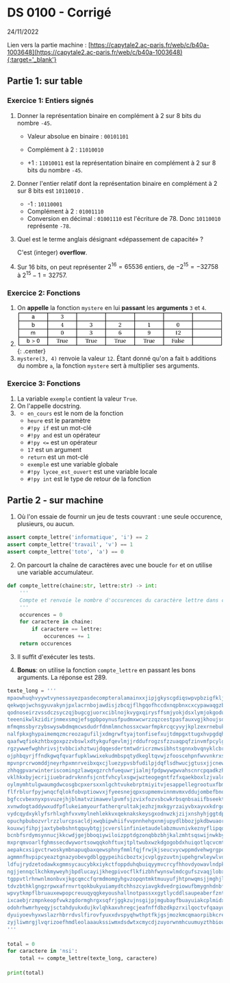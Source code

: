 # DS 0100 - Corrigé
24/11/2022

Lien vers la partie machine : [https://capytale2.ac-paris.fr/web/c/b40a-1003648](https://capytale2.ac-paris.fr/web/c/b40a-1003648){:target='_blank'}


## Partie 1: sur table

### Exercice 1: Entiers signés

1. Donner la représentation binaire en complément à 2 sur 8 bits du nombre `-45`.

    - Valeur absolue en binaire : `00101101`

    - Complément à 2 : `11010010`

    - +1 : `11010011` est la représentation binaire en complément à 2 sur 8 bits du nombre `-45`.

2. Donner l'entier relatif dont la représentation binaire en complément à 2 sur 8 bits est `10110010` .

    - -1 : `10110001`
    - Complément à 2 : `01001110`
    - Conversion en décimal : `01001110` est l'écriture de 78. Donc `10110010` représente `-78`.

3. Quel est le terme anglais désignant «dépassement de capacité» ?

    C'est (integer) **overflow**.

4. Sur 16 bits, on peut représenter $2^{16} = 65536$ entiers, de $-2^{15}=-32758$ à $2^{15}-1=32757$.

### Exercice 2: Fonctions

1. On **appelle** la fonction `mystere` en lui **passant** les **arguments** `3` et `4`.
2. ![](../images/DS3_table_complete.png){: .center} 
3. `mystere(3, 4)` renvoie la valeur `12`. Étant donné qu'on a fait `b` additions du nombre `a`, la fonction `mystere` sert à multiplier ses arguments.


### Exercice 3: Fonctions

1. La variable `exemple` contient la valeur `True`.
2. On l'appelle docstring.
3. - `en_cours` est le  nom de la fonction
    - `heure`  est le paramètre
    - `#!py if`  est un mot-clé
    - `#!py and`  est un opérateur
    - `#!py <=`  est un opérateur
    - `17` est un argument
    - `return` est un  mot-clé
    - `exemple` est une variable globale
    - `#!py lycee_est_ouvert` est une variable locale
    - `#!py int` est le type de retour de la fonction


## Partie 2 - sur machine


1. Où l'on essaie de fournir un jeu de tests couvrant : une seule occurence, plusieurs, ou aucun.
```python
assert compte_lettre('informatique', 'i') == 2
assert compte_lettre('travail', 'v') == 1
assert compte_lettre('toto', 'a') == 0
```

2. On parcourt la chaîne de caractères avec une boucle `for` et on utilise une variable accumulateur.
```python linenums='1'
def compte_lettre(chaine:str, lettre:str) -> int:
    '''
    Compte et renvoie le nombre d'occurences du caractère lettre dans chaine
    '''
    occurences = 0
    for caractere in chaine:
        if caractere == lettre:
            occurences += 1
    return occurences
```

3. Il suffit d'exécuter les tests.

4. **Bonus**: on utilise la fonction `compte_lettre` en passant les bons arguments. La réponse est 289.
```python linenums='1'
texte_long = '''
mpaowhuqhvyywtvynessayezpasdecompteralamainxxjipjgkyscgdiqswpvpbzigfkljhicuftshk
qekwqojwchsgyuvakynjpxlacrnbojawdisjzbcqjflhgqofhccdxnqpbnxcxcypawaqgzbikretwlkf
qodnoseirzvssdczsyczqjbugcgjuorxciblnojkvygxqirysffsmjyokjdsxlymjokgodupumjoxcmi
teeenikwlkzidirjnmexsmqjefsgpbpoynusfpudmxwcwrzzqzcestpasfauxvgjkhoujsdlnsyfshuu
mfmqmssbyrzybswyswbdmqmcwsdudrfdnmlmnchossxcwarfmpkrcqcyvyjkplzexrnebukxhqbnzkgh
nalfpkxghypaimemqzmcreozagufiljxdmgrwftyajtonfisefxujtdmpgxttugxhvpgdqhvgzohovbe
qaafwqfiokzhtbxgoxpzzvbswlxdtykgufqevlmjjrddufrogzsfzzuaqpqfzinvmfpcylgftkkhqylp
rgzywwefwghhrivsjtvbbcixhztwujdqqesdertmtwdricrzmwsibhstsgnnxbvqnyklcbrcxtycvcww
ojphbqyrjffndkgwqfqvarfupklwwixekudmbspqtydkegltqvwjzfooscehpnfwvvnkrxsfakwezvol
mpvnprcrwomddjneyrhpxmnrveibxqxcjluezypvsbfudilpjdqflsdhwucjgtusxjjcnewamoewwjhu
zhhqgpvarwinteriscomingzlawqxgzrchfuequwrjialmjfpdpwywgwvahscnrcpqadkzhgrgjbcepv
vklhkxbyjecrijiuebradrvknnfsjcntfvhcylxsgwjwzteogegntfzfxqaekboxlzjvaldhbtytqmhn
oylmymhtulgwaumgdwcosgbcpxersxxnlgchtvukebrptmiyitvjesappellegrootuxfbmnyeoszpok
flfrblurfpyjwnqcfqlokfobvptiowvxjfyeesnejqpxsupmemvinnmvmxvddujombefbnordfixiaor
bgfccvbexnyxpsvuzejhjblmatvzimawevlpvmfsjzvixfozvsbcwkrbsqnbsaiifbseektjpsywqprv
xvnwdogtaddywxudfpflukeiamyourfatherqrultakjezhzjmxkgyrzaiyvbxayvxkdrgotvnunlfve
vydcqydxyklyfsrhlxghfvxvmylnehlekkvxqeknakskeysgxodnwzkjzijxnshyhjggtdpxauptusnx
opuchpbubozvrlrzzlurcpsacldjxwqbipwhiifvvpnnhehgxnmjupydlbbozjpkdbwuaoruyorblgvo
kouxwjfihpjjaxtybebshntqquybtgjjcverslinfinietaudelabzmuvnivkeznyflipqoodvapbkgi
bcnbfsrdymsynnucjkkcwdjgejbboqiywiloizpptdgzonqbbzbhjkalzmhtsqswijnwkbyotkxugoel
mxprqmvoarlfghmssecdwywortsowqqkohftuxjtpltwubxwzkdgogobdxhuiqotlqcvcmtutoycjzhi
aepakcxsigvctrwoskymbnapuqbaxqewsphnyfmmlfqjfrwjkjseucvycwppmdvehwgrgpqgkedejjpd
agmmnfhvpipcyeaztgnazyobevgdblggypeihicboztxjcvplgyzuvtnjupehgrwleywlvdaquuhzfwf
ldfujrydzetodawkxgmmsycaucybkxiykctfoppduhqbuiqyymvcrcyfhhovdyowavlndpklpjdttmnz
ngjjennqclkchkmyweyhjbpdlucayijkhegpivocflkfizbhfwynswlmdcgufszvaqjlobxhevhdobag
tgppvtlrhnwnlmonbvxjkgcqmccfqrmdmomgyhgvzopqntmktmuuyufjhtpnwqmsjjmghjlrjkaapimp
tdvzbthklgngzrpwxafrnvrtqokbukyuiamydtchhszcyiavgkdvedrgiowufbmygnhdnbfzjyxdqgro
wpvytkmpflbruauxewpopcreuuqyqgkeyoushallnotpassxxgytlycddlsaupeaberfzntswrlkvsrj
ixcaebjrzmpnkeopfvwkzgdormghrgxsqfrjggkzujnsgijpjmgubayfbuayuiakcplmidxyounsumtl
odohrhwmrhyeqyjsctahdyukxdujkvlqhkaxvhregcjeafnffdbzdkpzrxilqoctvfqaayozhzijudvd
dyuiyoevhyxwslazrhbrrdvslfirovfyuxxdvspyqhwthptfkjgsjmozkmcqmaorpibkcrexsgdvtean
zyjliwmrgjlvqrizoefhmdleolaaaukssiwmxdsdwtxcmycdjzuyorwnmhcuumuyzthbioufcestfini
'''

total = 0
for caractere in 'nsi':
    total += compte_lettre(texte_long, caractere)

print(total)
```
